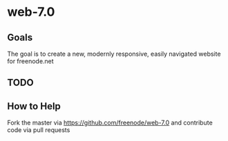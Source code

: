# web-7.0

## Goals

The goal is to create a new, modernly responsive, easily navigated website for freenode.net

## TODO

## How to Help
Fork the master via https://github.com/freenode/web-7.0 and contribute code via pull requests
